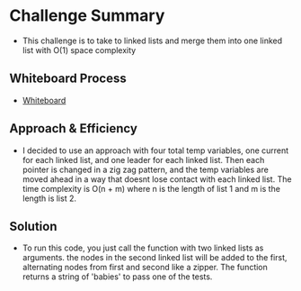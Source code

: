 # Challenge Summary
* This challenge is to take to linked lists and merge them into one linked list with O(1) space complexity

## Whiteboard Process
* [Whiteboard](class8_diagram.png)

## Approach & Efficiency
* I decided to use an approach with four total temp variables, one current for each linked list, and one leader for each linked list. Then each pointer is changed in a zig zag pattern, and the temp variables are moved ahead in a way that doesnt lose contact with each linked list. The time complexity is O(n + m) where n is the length of list 1 and m is the length is list 2.

## Solution
* To run this code, you just call the function with two linked lists as arguments. the nodes in the second linked list will be added to the first, alternating nodes from first and second like a zipper. The function returns a string of 'babies' to pass one of the tests.